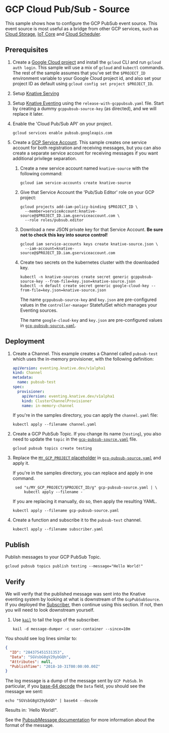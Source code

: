 # GCP Cloud Pub/Sub - Source

This sample shows how to configure the GCP PubSub event source. This event
source is most useful as a bridge from other GCP services, such as
[Cloud Storage](https://cloud.google.com/storage/docs/pubsub-notifications),
[IoT Core](https://cloud.google.com/iot/docs/how-tos/devices) and
[Cloud Scheduler](https://cloud.google.com/scheduler/docs/creating#).

## Prerequisites

1. Create a
   [Google Cloud project](https://cloud.google.com/resource-manager/docs/creating-managing-projects)
   and install the `gcloud` CLI and run `gcloud auth login`. This sample will
   use a mix of `gcloud` and `kubectl` commands. The rest of the sample assumes
   that you've set the `$PROJECT_ID` environment variable to your Google Cloud
   project id, and also set your project ID as default using
   `gcloud config set project $PROJECT_ID`.

1. Setup [Knative Serving](https://github.com/knative/docs/blob/master/install)

1. Setup
   [Knative Eventing](https://github.com/knative/docs/tree/master/eventing)
   using the `release-with-gcppubsub.yaml` file. Start by creating a dummy
   `gcppubsub-source-key` (as directed), and we will replace it later.

1. Enable the 'Cloud Pub/Sub API' on your project.

   ```shell
   gcloud services enable pubsub.googleapis.com
   ```

1. Create a
   [GCP Service Account](https://console.cloud.google.com/iam-admin/serviceaccounts/project).
   This sample creates one service account for both registration and receiving
   messages, but you can also create a separate service account for receiving
   messages if you want additional privilege separation.

   1. Create a new service account named `knative-source` with the following
      command:
      ```shell
      gcloud iam service-accounts create knative-source
      ```
   1. Give that Service Account the 'Pub/Sub Editor' role on your GCP project:
      ```shell
      gcloud projects add-iam-policy-binding $PROJECT_ID \
        --member=serviceAccount:knative-source@$PROJECT_ID.iam.gserviceaccount.com \
        --role roles/pubsub.editor
      ```
   1. Download a new JSON private key for that Service Account. **Be sure not to
      check this key into source control!**
      ```shell
      gcloud iam service-accounts keys create knative-source.json \
        --iam-account=knative-source@$PROJECT_ID.iam.gserviceaccount.com
      ```
   1. Create two secrets on the kubernetes cluster with the downloaded key.
      ```shell
      kubectl -n knative-sources create secret generic gcppubsub-source-key --from-file=key.json=knative-source.json
      kubectl -n default create secret generic google-cloud-key --from-file=key.json=knative-source.json
      ```

      The name `gcppubsub-source-key` and `key.json` are pre-configured values
      in the `controller-manager` StatefulSet which manages your Eventing
      sources.

      The name `google-cloud-key` and `key.json` are pre-configured values in [`gcp-pubsub-source.yaml`](./gcp-pubsub-source.yaml).

## Deployment

1. Create a Channel. This example creates a Channel called `pubsub-test` which
   uses the in-memory provisioner, with the following definition:

   ```yaml
   apiVersion: eventing.knative.dev/v1alpha1
   kind: Channel
   metadata:
     name: pubsub-test
   spec:
     provisioner:
       apiVersion: eventing.knative.dev/v1alpha1
       kind: ClusterChannelProvisioner
       name: in-memory-channel
   ```

   If you're in the samples directory, you can apply the `channel.yaml` file:

   ```shell
   kubectl apply --filename channel.yaml
   ```

1. Create a GCP PubSub Topic. If you change its name (`testing`), you also need to update the
   `topic` in the [`gcp-pubsub-source.yaml`](./gcp-pubsub-source.yaml) file.

   ```shell
   gcloud pubsub topics create testing
   ```

1. Replace the
   [`MY_GCP_PROJECT` placeholder](https://cloud.google.com/resource-manager/docs/creating-managing-projects)
   in [`gcp-pubsub-source.yaml`](./gcp-pubsub-source.yaml) and apply it.

   If you're in the samples directory, you can replace and apply in one command.

   ```shell
    sed "s/MY_GCP_PROJECT/$PROJECT_ID/g" gcp-pubsub-source.yaml | \
        kubectl apply --filename -
   ```

   If you are replacing it manually, do so, then apply the resulting YAML.

   ```shell
   kubectl apply --filename gcp-pubsub-source.yaml
   ```

1. Create a function and subscribe it to the `pubsub-test` channel.

   ```shell
   kubectl apply --filename subscriber.yaml
   ```

## Publish

Publish messages to your GCP PubSub Topic.

```shell
gcloud pubsub topics publish testing --message="Hello World!"
```

## Verify

We will verify that the published message was sent into the Knative eventing
system by looking at what is downstream of the `GcpPubSubSource`. If you
deployed the [Subscriber](#subscriber), then continue using this section. If
not, then you will need to look downstream yourself.

1. Use [`kail`](https://github.com/boz/kail) to tail the logs of the subscriber.

   ```shell
   kail -d message-dumper -c user-container --since=10m
   ```

You should see log lines similar to:

```json
{
  "ID": "284375451531353",
  "Data": "SGVsbG8gV29ybGQh",
  "Attributes": null,
  "PublishTime": "2018-10-31T00:00:00.00Z"
}
```

The log message is a dump of the message sent by `GCP PubSub`. In particular, if you [base-64 decode](https://www.base64decode.org/) the `Data` field, you should see the message we sent:

```shell
echo "SGVsbG8gV29ybGQh" | base64 --decode
```

Results in: `Hello World!".

See the [PubsubMessage documentation](https://cloud.google.com/pubsub/docs/reference/rest/v1/PubsubMessage) for more information about the format of the message.
